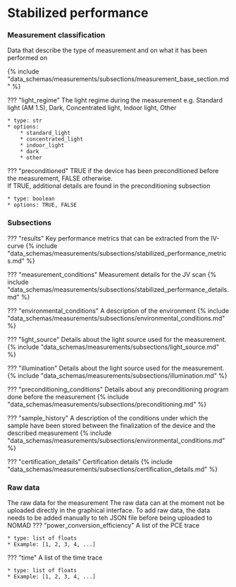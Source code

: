 # Stabilized performance

### Measurement classification
Data that describe the type of measurement and on what it has been performed on

{% include "data_schemas/measurements/subsections/measurement_base_section.md" %}

??? "light_regime"
    The light regime during the measurement e.g. Standard light (AM 1.5), Dark, Concentrated light, Indoor light, Other 
   
    * type: str
    * options: 
        * standard_light
        * concentrated_light
        * indoor_light
        * dark
        * other

??? "preconditioned"
    TRUE if the device has been preconditioned before the measurement, FALSE otherwise. <br/>
    If TRUE, additional details are found in the preconditioning subsection
    
    * type: boolean
    * options: TRUE, FALSE

### Subsections
<!-- ### Results -->
??? "results"
    Key performance metrics that can be extracted from the IV-curve
    {% include "data_schemas/measurements/subsections/stabilized_performance_metrics.md" %}    

<!-- ### Measurement conditions -->
??? "measurement_conditions"
    Measurement details for the JV scan
    {% include "data_schemas/measurements/subsections/stabilized_performance_details.md" %}    

<!-- ### Environmental conditions -->
??? "environmental_conditions"
    A description of the environment
    {% include "data_schemas/measurements/subsections/environmental_conditions.md" %}

<!-- ### Light source -->
??? "light_source"
    Details about the light source used for the measurement.
    {% include "data_schemas/measurements/subsections/light_source.md" %}

<!-- ### Illumination -->
??? "illumination"
    Details about the light source used for the measurement.
    {% include "data_schemas/measurements/subsections/illumination.md" %}    

<!-- ### Preconditioning -->
??? "preconditioning_conditions"
    Details about any preconditioning program done before the measurement
    {% include "data_schemas/measurements/subsections/preconditioning.md" %}

<!-- ### Sample History -->
??? "sample_history"
    A description of the conditions under which the sample have been stored between the finalization of the device and the described measurement
    {% include "data_schemas/measurements/subsections/environmental_conditions.md" %}    

<!-- ### Certification details -->
??? "certification_details"
    Certification details
    {% include "data_schemas/measurements/subsections/certification_details.md" %}

### Raw data
The raw data for the measurement
The raw data can at the moment not be uploaded directly in the graphical interface. To add raw data, the data needs to be added manually to teh JSON file before being uploaded to NOMAD
??? "power_conversion_efficiency"
    A list of the PCE trace
    
    * type: list of floats
    * Example: [1, 2, 3, 4, ...]

??? "time"
    A list of the time trace
    
    * type: list of floats
    * Example: [1, 2, 3, 4, ...]